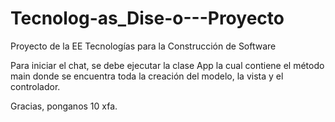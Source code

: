 # Tecnolog-as_Dise-o---Proyecto
Proyecto de la EE Tecnologías para la Construcción de Software


Para iniciar el chat, se debe ejecutar la clase App la cual contiene el método main donde se encuentra toda la creación del modelo, la vista y el controlador.

Gracias, ponganos 10 xfa.
